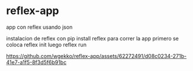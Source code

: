 # reflex-app

app con reflex usando json

instalacion de reflex con  pip install reflex
para correr la app  primero se coloca reflex init 
luego reflex run 


https://github.com/wgekko/reflex-app/assets/62272491/d08c0234-271b-41e7-a1f5-8f3d5f6b91bc

